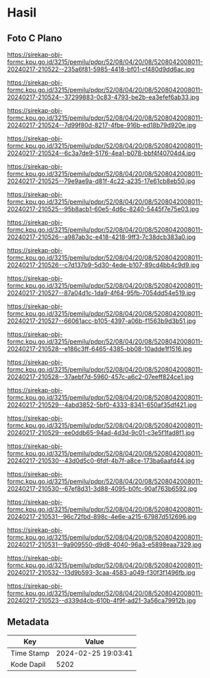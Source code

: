 # Hasil

## Foto C Plano

https://sirekap-obj-formc.kpu.go.id/3215/pemilu/pdpr/52/08/04/20/08/5208042008011-20240217-210522--235a6f81-5985-4418-bf01-cf480d9dd6ac.jpg

https://sirekap-obj-formc.kpu.go.id/3215/pemilu/pdpr/52/08/04/20/08/5208042008011-20240217-210524--37299883-0c83-4793-be2b-ea3efef6ab33.jpg

https://sirekap-obj-formc.kpu.go.id/3215/pemilu/pdpr/52/08/04/20/08/5208042008011-20240217-210524--7d99f80d-8217-4fbe-916b-ed18b79d920e.jpg

https://sirekap-obj-formc.kpu.go.id/3215/pemilu/pdpr/52/08/04/20/08/5208042008011-20240217-210524--6c3a7de9-5176-4ea1-b078-bbf4f40704d4.jpg

https://sirekap-obj-formc.kpu.go.id/3215/pemilu/pdpr/52/08/04/20/08/5208042008011-20240217-210525--79e9ae9a-d81f-4c22-a235-17e61cb8eb50.jpg

https://sirekap-obj-formc.kpu.go.id/3215/pemilu/pdpr/52/08/04/20/08/5208042008011-20240217-210525--95b8acb1-60e5-4d6c-8240-5445f7e75e03.jpg

https://sirekap-obj-formc.kpu.go.id/3215/pemilu/pdpr/52/08/04/20/08/5208042008011-20240217-210526--a987ab3c-e418-4218-9ff3-7c38dcb383a0.jpg

https://sirekap-obj-formc.kpu.go.id/3215/pemilu/pdpr/52/08/04/20/08/5208042008011-20240217-210526--c7d137b9-5d30-4ede-b107-89cd4bb4c9d9.jpg

https://sirekap-obj-formc.kpu.go.id/3215/pemilu/pdpr/52/08/04/20/08/5208042008011-20240217-210527--87a04d1c-1da9-4f64-95fb-7054dd54e519.jpg

https://sirekap-obj-formc.kpu.go.id/3215/pemilu/pdpr/52/08/04/20/08/5208042008011-20240217-210527--66061acc-b105-4397-a06b-f1563b9d3b51.jpg

https://sirekap-obj-formc.kpu.go.id/3215/pemilu/pdpr/52/08/04/20/08/5208042008011-20240217-210528--e186c3ff-6465-4385-bb08-10adde1f1516.jpg

https://sirekap-obj-formc.kpu.go.id/3215/pemilu/pdpr/52/08/04/20/08/5208042008011-20240217-210528--37aebf7d-5960-457c-a6c2-07eeff824ce1.jpg

https://sirekap-obj-formc.kpu.go.id/3215/pemilu/pdpr/52/08/04/20/08/5208042008011-20240217-210529--4abd3852-5bf0-4333-8341-650af35df421.jpg

https://sirekap-obj-formc.kpu.go.id/3215/pemilu/pdpr/52/08/04/20/08/5208042008011-20240217-210529--ee0ddb65-94ad-4d3d-9c01-c3e5f1fad8f1.jpg

https://sirekap-obj-formc.kpu.go.id/3215/pemilu/pdpr/52/08/04/20/08/5208042008011-20240217-210530--43d0d5c0-6fdf-4b7f-a8ce-173ba6aafd44.jpg

https://sirekap-obj-formc.kpu.go.id/3215/pemilu/pdpr/52/08/04/20/08/5208042008011-20240217-210530--67ef8d31-3d88-4095-b0fc-90af763b6592.jpg

https://sirekap-obj-formc.kpu.go.id/3215/pemilu/pdpr/52/08/04/20/08/5208042008011-20240217-210531--96c72fbd-898c-4e6e-a215-67987d512696.jpg

https://sirekap-obj-formc.kpu.go.id/3215/pemilu/pdpr/52/08/04/20/08/5208042008011-20240217-210531--9a909550-d9d8-4040-96a3-e5898eaa7329.jpg

https://sirekap-obj-formc.kpu.go.id/3215/pemilu/pdpr/52/08/04/20/08/5208042008011-20240217-210532--13d9b593-3caa-4583-a049-f30f3f1496fb.jpg

https://sirekap-obj-formc.kpu.go.id/3215/pemilu/pdpr/52/08/04/20/08/5208042008011-20240217-210523--d339d4cb-610b-4f9f-ad21-3a56ca79912b.jpg


## Metadata

| Key        | Value               |
| ---------- | ------------------- |
| Time Stamp | 2024-02-25 19:03:41 |
| Kode Dapil | 5202                |



